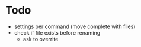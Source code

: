# Todo

- settings per command (move complete with files)
- check if file exists before renaming
    - ask to overrite
